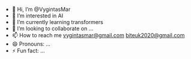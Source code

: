 - 👋 Hi, I’m @VygintasMar
- 👀 I’m interested in AI
- 🌱 I’m currently learning transformers
- 💞️ I’m looking to collaborate on ...
- 📫 How to reach me vygintasmar@gmail.com biteuk2020@gmail.com
- 😄 Pronouns: ...
- ⚡ Fun fact: ...

<!---
VygintasMar/VygintasMar is a ✨ special ✨ repository because its `README.md` (this file) appears on your GitHub profile.
You can click the Preview link to take a look at your changes.
--->
